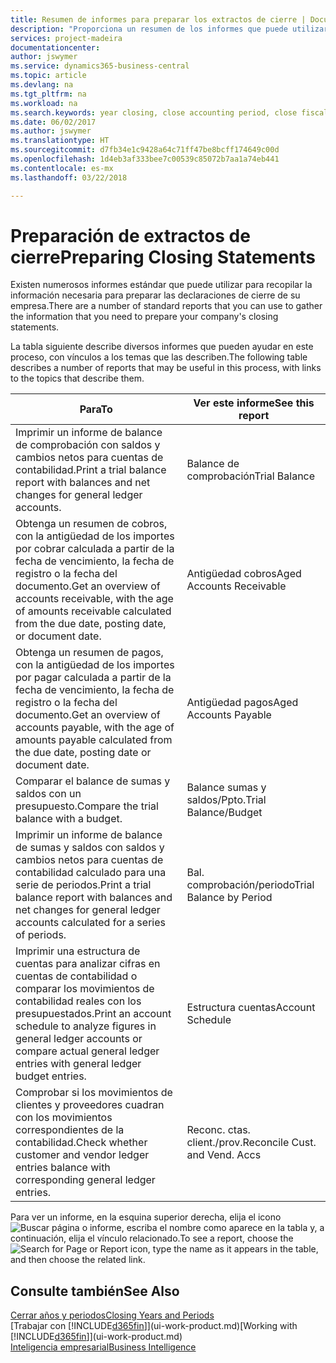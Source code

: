 ```yaml
---
title: Resumen de informes para preparar los extractos de cierre | Documentos de Microsoft
description: "Proporciona un resumen de los informes que puede utilizar para recopilar la información necesaria para preparar los extractos de cierre de su empresa cuando cierre el ejercicio."
services: project-madeira
documentationcenter: 
author: jswymer
ms.service: dynamics365-business-central
ms.topic: article
ms.devlang: na
ms.tgt_pltfrm: na
ms.workload: na
ms.search.keywords: year closing, close accounting period, close fiscal year, aging, creditor payments, vendor payments, assets, liabilities, equity, analysis, reporting, financial report, business intelligence, BI, Power Bi, KPI
ms.date: 06/02/2017
ms.author: jswymer
ms.translationtype: HT
ms.sourcegitcommit: d7fb34e1c9428a64c71ff47be8bcff174649c00d
ms.openlocfilehash: 1d4eb3af333bee7c00539c85072b7aa1a74eb441
ms.contentlocale: es-mx
ms.lasthandoff: 03/22/2018

---
```

# <a name="preparing-closing-statements"></a><span data-ttu-id="838e0-103">Preparación de extractos de cierre</span><span class="sxs-lookup"><span data-stu-id="838e0-103">Preparing Closing Statements</span></span>
<span data-ttu-id="838e0-104">Existen numerosos informes estándar que puede utilizar para recopilar la información necesaria para preparar las declaraciones de cierre de su empresa.</span><span class="sxs-lookup"><span data-stu-id="838e0-104">There are a number of standard reports that you can use to gather the information that you need to prepare your company's closing statements.</span></span>

<span data-ttu-id="838e0-105">La tabla siguiente describe diversos informes que pueden ayudar en este proceso, con vínculos a los temas que las describen.</span><span class="sxs-lookup"><span data-stu-id="838e0-105">The following table describes a number of reports that may be useful in this process, with links to the topics that describe them.</span></span>

| <span data-ttu-id="838e0-106">Para</span><span class="sxs-lookup"><span data-stu-id="838e0-106">To</span></span> | <span data-ttu-id="838e0-107">Ver este informe</span><span class="sxs-lookup"><span data-stu-id="838e0-107">See this report</span></span> |
| --- | --- |
| <span data-ttu-id="838e0-108">Imprimir un informe de balance de comprobación con saldos y cambios netos para cuentas de contabilidad.</span><span class="sxs-lookup"><span data-stu-id="838e0-108">Print a trial balance report with balances and net changes for general ledger accounts.</span></span> |<span data-ttu-id="838e0-109">Balance de comprobación</span><span class="sxs-lookup"><span data-stu-id="838e0-109">Trial Balance</span></span> |
| <span data-ttu-id="838e0-110">Obtenga un resumen de cobros, con la antigüedad de los importes por cobrar calculada a partir de la fecha de vencimiento, la fecha de registro o la fecha del documento.</span><span class="sxs-lookup"><span data-stu-id="838e0-110">Get an overview of accounts receivable, with the age of amounts receivable calculated from the due date, posting date, or document date.</span></span> |<span data-ttu-id="838e0-111">Antigüedad cobros</span><span class="sxs-lookup"><span data-stu-id="838e0-111">Aged Accounts Receivable</span></span> |
| <span data-ttu-id="838e0-112">Obtenga un resumen de pagos, con la antigüedad de los importes por pagar calculada a partir de la fecha de vencimiento, la fecha de registro o la fecha del documento.</span><span class="sxs-lookup"><span data-stu-id="838e0-112">Get an overview of accounts payable, with the age of amounts payable calculated from the due date, posting date or document date.</span></span> |<span data-ttu-id="838e0-113">Antigüedad pagos</span><span class="sxs-lookup"><span data-stu-id="838e0-113">Aged Accounts Payable</span></span> |
| <span data-ttu-id="838e0-114">Comparar el balance de sumas y saldos con un presupuesto.</span><span class="sxs-lookup"><span data-stu-id="838e0-114">Compare the trial balance with a budget.</span></span> |<span data-ttu-id="838e0-115">Balance sumas y saldos/Ppto.</span><span class="sxs-lookup"><span data-stu-id="838e0-115">Trial Balance/Budget</span></span> |
| <span data-ttu-id="838e0-116">Imprimir un informe de balance de sumas y saldos con saldos y cambios netos para cuentas de contabilidad calculado para una serie de periodos.</span><span class="sxs-lookup"><span data-stu-id="838e0-116">Print a trial balance report with balances and net changes for general ledger accounts calculated for a series of periods.</span></span> |<span data-ttu-id="838e0-117">Bal. comprobación/periodo</span><span class="sxs-lookup"><span data-stu-id="838e0-117">Trial Balance by Period</span></span> |
| <span data-ttu-id="838e0-118">Imprimir una estructura de cuentas para analizar cifras en cuentas de contabilidad o comparar los movimientos de contabilidad reales con los presupuestados.</span><span class="sxs-lookup"><span data-stu-id="838e0-118">Print an account schedule to analyze figures in general ledger accounts or compare actual general ledger entries with general ledger budget entries.</span></span> |<span data-ttu-id="838e0-119">Estructura cuentas</span><span class="sxs-lookup"><span data-stu-id="838e0-119">Account Schedule</span></span> |
| <span data-ttu-id="838e0-120">Comprobar si los movimientos de clientes y proveedores cuadran con los movimientos correspondientes de la contabilidad.</span><span class="sxs-lookup"><span data-stu-id="838e0-120">Check whether customer and vendor ledger entries balance with corresponding general ledger entries.</span></span> |<span data-ttu-id="838e0-121">Reconc. ctas. client./prov.</span><span class="sxs-lookup"><span data-stu-id="838e0-121">Reconcile Cust. and Vend. Accs</span></span> |

<span data-ttu-id="838e0-122">Para ver un informe, en la esquina superior derecha, elija el icono ![Buscar página o informe](media/ui-search/search_small.png "icono Buscar página o informe"), escriba el nombre como aparece en la tabla y, a continuación, elija el vínculo relacionado.</span><span class="sxs-lookup"><span data-stu-id="838e0-122">To see a report, choose the ![Search for Page or Report](media/ui-search/search_small.png "Search for Page or Report icon") icon, type the name as it appears in the table, and then choose the related link.</span></span>

## <a name="see-also"></a><span data-ttu-id="838e0-123">Consulte también</span><span class="sxs-lookup"><span data-stu-id="838e0-123">See Also</span></span>
[<span data-ttu-id="838e0-124">Cerrar años y periodos</span><span class="sxs-lookup"><span data-stu-id="838e0-124">Closing Years and Periods</span></span>](year-close-years-periods.md)  
<span data-ttu-id="838e0-125">[Trabajar con [!INCLUDE[d365fin](includes/d365fin_md.md)]](ui-work-product.md)</span><span class="sxs-lookup"><span data-stu-id="838e0-125">[Working with [!INCLUDE[d365fin](includes/d365fin_md.md)]](ui-work-product.md)</span></span>  
[<span data-ttu-id="838e0-126">Inteligencia empresarial</span><span class="sxs-lookup"><span data-stu-id="838e0-126">Business Intelligence</span></span>](bi.md)

